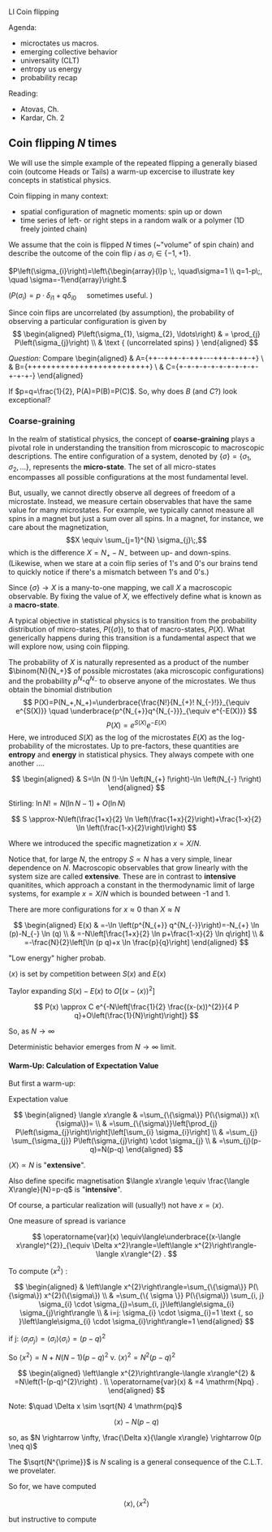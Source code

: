 LI Coin flipping

Agenda:
- microctates us macros.
- emerging collective behavior
- universality (CLT)
- entropy us energy
- probability recap

Reading:
- Atovas, Ch.
- Kardar, Ch. 2

## Coin flipping  $N$ times

We will use the simple example of the repeated flipping a generally biased coin (outcome Heads or Tails) a warm-up excercise to illustrate key concepts in statistical physics. 

Coin flipping in many context:
- spatial configuration of magnetic moments: spin up or down
- time series of left- or right steps in a random walk or a polymer (1D freely jointed chain)

We assume that the coin is flipped $N$ times (~"volume" of spin chain) and describe the outcome of the coin flip $i$ as $\sigma_{i} \in\{-1,+1\}$.

$P\left(\sigma_{i}\right)=\left\{\begin{array}{l}p \;, \quad\sigma=1 \\ q=1-p\;, \quad \sigma=-1\end{array}\right.$ 

$\left(P\left(\sigma_{i}\right)=p \cdot \delta_{i 1}+q \delta_{i 0} \quad\right.$ sometimes useful. $)$

Since coin flips are uncorrelated (by assumption), the probability of observing a particular configuration is given by
$$
\begin{aligned}
P\left(\sigma_{1}, \sigma_{2}, \ldots\right) & = \prod_{j} P\left(\sigma_{j}\right) \\
& \text { (uncorrelated spins) }
\end{aligned}
$$

*Question:* Compare
\begin{aligned}
& A=\{++--+++-+-+++---+++-+-++-+\} \\
& B=\{++++++++++++++++++++++++++\} \\
& C=\{+-+-+-+-+-+-+-+-+-+-+-+-+-\}
\end{aligned}



If $p=q=\frac{1}{2}, P(A)=P(B)=P(C)$. So, why does $B$ (and $C$?) look exceptional?

### Coarse-graining

In the realm of statistical physics, the concept of **coarse-graining** plays a pivotal role in understanding the transition from microscopic to macroscopic descriptions. The entire configuration of a system, denoted by $\{\sigma\} = \left\{\sigma_{1}, \sigma_{2}, \ldots\right\}$, represents the **micro-state**. The set of all micro-states encompasses all possible configurations at the most fundamental level.


But, usually, we cannot directly observe all degrees of freedom of a microstate. Instead, we measure certain observables that have the same value for many microstates. For example, we typically cannot measure all spins in a magnet but just a sum over all spins. In a magnet, for instance, we care about the magnetization, $$X \equiv \sum_{j=1}^{N} \sigma_{j}\;,$$
which is the difference $X=N_+-N_-$ between up- and down-spins. (Likewise, when we stare at a coin flip series of 1's and 0's our brains tend to quickly notice if there's a mismatch between 1's and 0's.) 

Since $\{\sigma\} \rightarrow X$ is a many-to-one mapping, we call $X$ a macroscopic observable. By fixing the value of $X$, we effectively define what is known as a **macro-state**.

A typical objective in statistical physics is to transition from the probability distribution of micro-states, $P(\{\sigma\})$, to that of macro-states, $P(X)$. What generically happens during this transition is a fundamental aspect that we will explore now,  using coin flipping.

The probability of $X$ is naturally represented as a product of the number $\binom{N}{N_+}$ of possible microstates (aka microscopic configurations) and the probability $p^{N_{+}}q^{N_{-}}$ to observe anyone of the microstates. We thus obtain the binomial distribution
$$
P(X)=P(N_+,N_+)=\underbrace{\frac{N!}{N_{+}! N_{-}!}}_{\equiv e^{S(X)}} \quad \underbrace{p^{N_{+}}q^{N_{-}}}_{\equiv e^{-E(X)}}
$$
$$
P(X)= e^{S(X)}e^{-E(X)}
$$
Here, we introduced $S(X)$ as the log of the microstates $E(X)$ as the log-probability of the microstates. Up to pre-factors, these quantities are **entropy** and **energy** in statistical physics. They always compete with one another ....  


$$
\begin{aligned}
& S=\ln (N !)-\ln \left(N_{+} !\right)-\ln \left(N_{-} !\right)
\end{aligned}
$$

Stirling: $\ln N !=N(\ln N-1)+O(\ln N)$

$$
S \approx-N\left(\frac{1+x}{2} \ln \left(\frac{1+x}{2}\right)+\frac{1-x}{2} \ln \left(\frac{1-x}{2}\right)\right)
$$

Where we introduced the specific magnetization $x=X/N$. 

Notice that, for large $N$, the entropy $S\propto N$ has a very simple, linear dependence on $N$. Macroscopic observables that grow linearly with the system size are called **extensive**. These are in contrast to **intensive** quanitites, which approach a constant in the thermodynamic limit of large systems, for example $x=X/N$ which is bounded between -1 and 1. 



There are more configurations for $x \approx 0$ than $X \approx N$

$$
\begin{aligned}
E(x) & =-\ln \left(p^{N_{+}} q^{N_{-}}\right)=-N_{+} \ln (p)-N_{-} \ln (q) \\
& =-N\left[\frac{1+x}{2} \ln p+\frac{1-x}{2} \ln q\right] \\
& =-\frac{N}{2}\left[\ln (p q)+x \ln \frac{p}{q}\right]
\end{aligned}
$$

"Low energy" higher probab.

$\langle x\rangle$ is set by competition between $S(x)$ and $E(x)$

Taylor expanding $S(x)-E(x)$ to $O\left[(x-\langle x\rangle)^{2}\right]$

$$
P(x) \approx C e^{-N\left[\frac{1}{2} \frac{(x-(x))^{2}}{4 P q}+O\left(\frac{1}{N}\right)\right]}
$$

So, as $N \rightarrow \infty$

Deterministic behavior emerges from $N \rightarrow \infty$ limit.



#### Warm-Up: Calculation of Expectation Value


But first a warm-up: 

Expectation value

$$
\begin{aligned}
\langle x\rangle & =\sum_{\{\sigma\}} P(\{\sigma\}) x(\{\sigma\})= \\
& =\sum_{\{\sigma\}}\left[\prod_{j} P\left(\sigma_{j}\right)\right]\left[\sum_{i} \sigma_{i}\right] \\
& =\sum_{j} \sum_{\sigma_{j}} P\left(\sigma_{j}\right) \cdot \sigma_{j} \\
& =\sum_{j}(p-q)=N(p-q)
\end{aligned}
$$

$\langle X\rangle \propto N$ is "**extensive**".

Also define specific magnetisation $\langle x\rangle \equiv \frac{\langle X\rangle}{N}=p-q$ is "**intensive**". 

Of course, a particular realization will (usually!) not have $x=\langle x\rangle$. 


One measure of spread is variance

$$
\operatorname{var}(x) \equiv\langle\underbrace{(x-\langle x\rangle)^{2}}_{\equiv \Delta x^2}\rangle=\left\langle x^{2}\right\rangle-\langle x\rangle^{2} .
$$

To compute $\left\langle x^{2} \right\rangle$
:


$$
\begin{aligned}
& \left\langle x^{2}\right\rangle=\sum_{\{\sigma\}} P(\{\sigma\}) x^{2}(\{\sigma\}) \\
& =\sum_{\{ \sigma \}} P(\{\sigma\}) \sum_{i, j} \sigma_{i} \cdot \sigma_{j}=\sum_{i, j}\left\langle\sigma_{i} \sigma_{j}\right\rangle \\
& i=j: \sigma_{i} \cdot \sigma_{i}=1 \text {, so }\left\langle\sigma_{i} \cdot \sigma_{i}\right\rangle=1
\end{aligned}
$$

if j: $\left\langle\sigma_{i} \sigma_{j}\right\rangle=\left\langle\sigma_{i}\right\rangle\left\langle\sigma_{i}\right\rangle=(p-q)^{2}$

So $\left\langle x^{2}\right\rangle=N+N(N-1)(p-q)^{2}$
v. $\langle x\rangle^{2}=N^{2}(p-q)^{2}$

$$
\begin{aligned}
\left\langle x^{2}\right\rangle-\langle x\rangle^{2} & =N\left(1-(p-q)^{2}\right) . \\
\operatorname{var}(x) & =4 \mathrm{Npq} .
\end{aligned}
$$

Note: $\quad \Delta x \sim \sqrt{N} 4 \mathrm{pq}$

$$
\langle x\rangle-N(p-q)
$$

so, as $N \rightarrow \infty, \frac{\Delta x}{\langle x\rangle} \rightarrow 0(p \neq q)$

The $\sqrt{N^{\prime}}$ is $N$ scaling is a general consequence of the C.L.T. we provelater.

So for, we have computed

$$
\langle x\rangle,\left\langle x^{2}\right\rangle
$$

but instructive to compute

